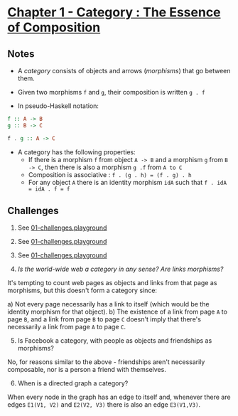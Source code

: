 # [Chapter 1 - Category : The Essence of Composition](https://bartoszmilewski.com/2014/11/04/category-the-essence-of-composition)

## Notes

- A _category_ consists of objects and arrows (_morphisms_) that go between
  them.

- Given two morphisms `f` and `g`, their composition is written `g . f`

- In pseudo-Haskell notation:

```haskell
f :: A -> B
g :: B -> C

f . g :: A -> C
```

- A category has the following properties:
    - If there is a morphism `f` from object `A -> B` and a morphism `g` from `B
      -> C`, then there is also a morphism `g .f` from `A to C`
    - Composition is associative : `f . (g . h) = (f . g) . h`
    - For any object `A` there is an identity morphism `idA` such that `f . idA
      = idA . f = f`


## Challenges

1. See [01-challenges.playground](01-challenges.playground/Contents.swift)

2. See [01-challenges.playground](01-challenges.playground/Contents.swift)

3. See [01-challenges.playground](01-challenges.playground/Contents.swift)

4. _Is the world-wide web a category in any sense? Are links morphisms?_

It's tempting to count web pages as objects and links from that page as
morphisms, but this doesn't form a category since:

a) Not every page necessarily has a link to itself (which would be the identity
morphism for that object).
b) The existence of a link from page `A` to page `B`, and a link from page `B`
to page `C` doesn't imply that there's necessarily a link from page `A` to page
`C`.

5. Is Facebook a category, with people as objects and friendships as morphisms?

No, for reasons similar to the above - friendships aren't necessarily
composable, nor is a person a friend with themselves.

6. When is a directed graph a category?

When every node in the graph has an edge to itself and, whenever there are edges
`E1(V1, V2)` and `E2(V2, V3)` there is also an edge `E3(V1,V3)`.